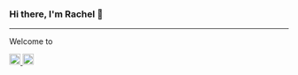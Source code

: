 ### Hi there, I'm Rachel 👋
---
Welcome to 

<a href="https://www.linkedin.com/in/rachel-bouwer/" rel="nofollow noreferrer">
  <img src="https://commons.wikimedia.org/wiki/Category:LinkedIn_icons#/media/File:Wbseries_linkdin.png" alt="linkedin" width=20 height=auto>
</a>
<a href="mailto:r.12.bouwer@gmail.com" rel="nofollow noreferrer">
 <img src="https://commons.wikimedia.org/wiki/Category:Envelope_icons#/media/File:Contact_vmc2015.png" alt="email" width=20 height=auto>
</a>
